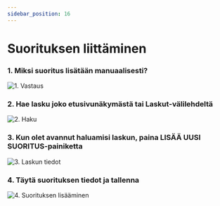 ```yaml
---
sidebar_position: 16
---
```


# Suorituksen liittäminen

### 1. Miksi suoritus lisätään manuaalisesti?

![1. Vastaus](/img/pikaohjeet/Suorituksen_liittaminen1.png)

### 2. Hae lasku joko etusivunäkymästä tai Laskut-välilehdeltä

![2. Haku](/img/pikaohjeet/Suorituksen_liittaminen2.png)

### 3. Kun olet avannut haluamisi laskun, paina LISÄÄ UUSI SUORITUS-painiketta

![3. Laskun tiedot](/img/pikaohjeet/Suorituksen_liittaminen.png)

### 4. Täytä suorituksen tiedot ja tallenna

![4. Suorituksen lisääminen](/img/pikaohjeet/Suorituksen_liittaminen4.png)